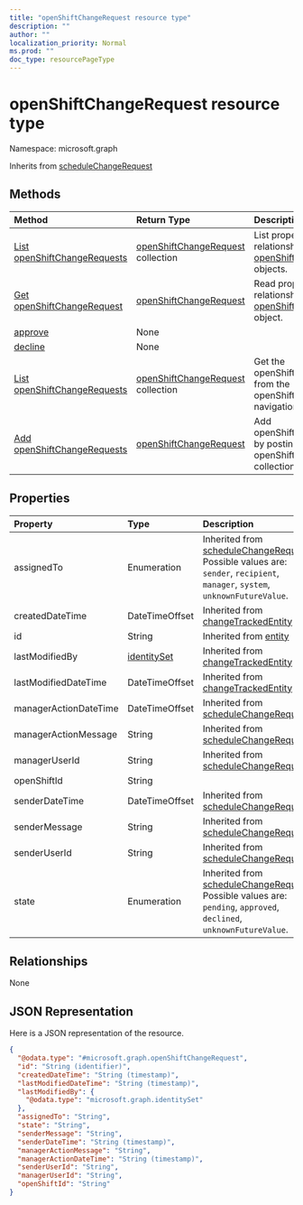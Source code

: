```yaml
---
title: "openShiftChangeRequest resource type"
description: ""
author: ""
localization_priority: Normal
ms.prod: ""
doc_type: resourcePageType
---
```


# openShiftChangeRequest resource type


Namespace: microsoft.graph




Inherits from [scheduleChangeRequest](../resources/schedulechangerequest.md)

## Methods
|Method|Return Type|Description|
|:---|:---|:---|
|[List openShiftChangeRequests](../api/openshiftchangerequest-list.md)|[openShiftChangeRequest](../resources/openshiftchangerequest.md) collection|List properties and relationships of the [openShiftChangeRequest](../resources/openshiftchangerequest.md) objects.|
|[Get openShiftChangeRequest](../api/openshiftchangerequest-get.md)|[openShiftChangeRequest](../resources/openshiftchangerequest.md)|Read properties and relationships of the [openShiftChangeRequest](../resources/openshiftchangerequest.md) object.|
|[approve](../api/openshiftchangerequest-approve.md)|None||
|[decline](../api/openshiftchangerequest-decline.md)|None||
|[List openShiftChangeRequests](../api/schedule-list-openshiftchangerequests.md)|[openShiftChangeRequest](../resources/openshiftchangerequest.md) collection|Get the openShiftChangeRequests from the openShiftChangeRequests navigation property.|
|[Add openShiftChangeRequests](../api/schedule-post-openshiftchangerequests.md)|[openShiftChangeRequest](../resources/openshiftchangerequest.md)|Add openShiftChangeRequests by posting to the openShiftChangeRequests collection.|

## Properties
|Property|Type|Description|
|:---|:---|:---|
|assignedTo|Enumeration| Inherited from [scheduleChangeRequest](../resources/schedulechangerequest.md). Possible values are: `sender`, `recipient`, `manager`, `system`, `unknownFutureValue`.|
|createdDateTime|DateTimeOffset| Inherited from [changeTrackedEntity](../resources/changetrackedentity.md)|
|id|String| Inherited from [entity](../resources/entity.md)|
|lastModifiedBy|[identitySet](../resources/identityset.md)| Inherited from [changeTrackedEntity](../resources/changetrackedentity.md)|
|lastModifiedDateTime|DateTimeOffset| Inherited from [changeTrackedEntity](../resources/changetrackedentity.md)|
|managerActionDateTime|DateTimeOffset| Inherited from [scheduleChangeRequest](../resources/schedulechangerequest.md)|
|managerActionMessage|String| Inherited from [scheduleChangeRequest](../resources/schedulechangerequest.md)|
|managerUserId|String| Inherited from [scheduleChangeRequest](../resources/schedulechangerequest.md)|
|openShiftId|String||
|senderDateTime|DateTimeOffset| Inherited from [scheduleChangeRequest](../resources/schedulechangerequest.md)|
|senderMessage|String| Inherited from [scheduleChangeRequest](../resources/schedulechangerequest.md)|
|senderUserId|String| Inherited from [scheduleChangeRequest](../resources/schedulechangerequest.md)|
|state|Enumeration| Inherited from [scheduleChangeRequest](../resources/schedulechangerequest.md). Possible values are: `pending`, `approved`, `declined`, `unknownFutureValue`.|

## Relationships
None

## JSON Representation
Here is a JSON representation of the resource.
<!-- {
  "blockType": "resource",
  "keyProperty": "id",
  "@odata.type": "microsoft.graph.openShiftChangeRequest",
  "baseType": "microsoft.graph.scheduleChangeRequest",
  "openType": false
}
-->
``` json
{
  "@odata.type": "#microsoft.graph.openShiftChangeRequest",
  "id": "String (identifier)",
  "createdDateTime": "String (timestamp)",
  "lastModifiedDateTime": "String (timestamp)",
  "lastModifiedBy": {
    "@odata.type": "microsoft.graph.identitySet"
  },
  "assignedTo": "String",
  "state": "String",
  "senderMessage": "String",
  "senderDateTime": "String (timestamp)",
  "managerActionMessage": "String",
  "managerActionDateTime": "String (timestamp)",
  "senderUserId": "String",
  "managerUserId": "String",
  "openShiftId": "String"
}
```

